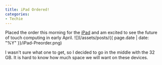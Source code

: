 ```yaml
---
title: iPad Ordered!
categories:
- Techie
---
```


Placed the order this morning for the [iPad](http://www.apple.com/ipad/) and am excited to see the future of touch computing in early April.
![](/assets/posts/{{ page.date | date: "%Y" }}/iPad-Preorder.png)

I wasn't sure what one to get, so I decided to go in the middle with the 32 GB. It is hard to know how much space we will want on these devices.
